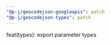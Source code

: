 ```yaml
---
"@p-j/geocodejson-googleapis": patch
"@p-j/geocodejson-types": patch
---
```


feat(types): export parameter types
